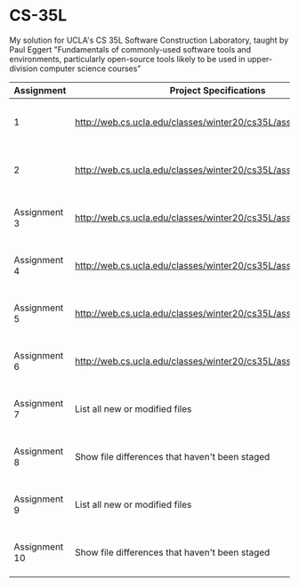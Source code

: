 # CS-35L
My solution for UCLA's CS 35L Software Construction Laboratory, taught by Paul Eggert "Fundamentals of commonly-used software tools and environments, particularly open-source tools likely to be used in upper-division computer science courses"


| Assignment | Project Specifications | Score | Comments |
| --- | --- | --- | --- |
| 1 | http://web.cs.ucla.edu/classes/winter20/cs35L/assign/assign1.html | List all new or modified files | List all new or modified files |
| 2 | http://web.cs.ucla.edu/classes/winter20/cs35L/assign/assign2.html | List all new or modified files | List all new or modified files |
| Assignment 3 | http://web.cs.ucla.edu/classes/winter20/cs35L/assign/assign3.html | List all new or modified files | List all new or modified files |
| Assignment 4 | http://web.cs.ucla.edu/classes/winter20/cs35L/assign/assign4.html | List all new or modified files | List all new or modified files |
| Assignment 5 | http://web.cs.ucla.edu/classes/winter20/cs35L/assign/assign5.html | List all new or modified files | List all new or modified files |
| Assignment 6 | http://web.cs.ucla.edu/classes/winter20/cs35L/assign/assign6.html | List all new or modified files | List all new or modified files |
| Assignment 7 | List all new or modified files | List all new or modified files | List all new or modified files |
| Assignment 8 | Show file differences that haven't been staged | List all new or modified files | List all new or modified files |
| Assignment 9 | List all new or modified files | List all new or modified files | List all new or modified files |
| Assignment 10 | Show file differences that haven't been staged | List all new or modified files | List all new or modified files |
